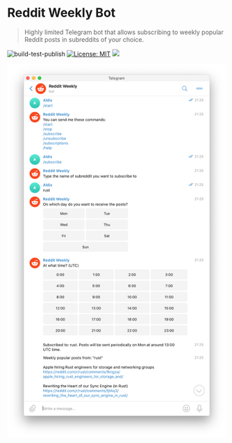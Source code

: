 # Reddit Weekly Bot
> Highly limited Telegram bot that allows subscribing to weekly popular Reddit posts in subreddits of your choice.

![build-test-publish](https://github.com/aldis-ameriks/reddit-bot/workflows/build-test-publish/badge.svg)
[![License: MIT](https://img.shields.io/badge/License-MIT-yellow.svg)](https://opensource.org/licenses/MIT)
[![](https://img.shields.io/badge/telegram-t.me%2Fredditweeklybot-blueviolet)](https://t.me/redditweeklybot)


<p align="center">
  <img src="bot.png" width="668">
</p>
